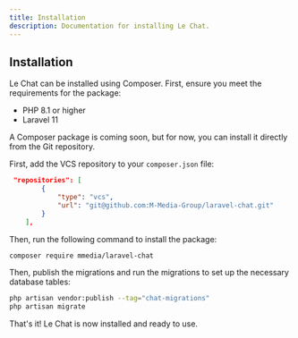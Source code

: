 ```yaml
---
title: Installation
description: Documentation for installing Le Chat.
---
```


## Installation
Le Chat can be installed using Composer. First, ensure you meet the requirements for the package:
- PHP 8.1 or higher
- Laravel 11

A Composer package is coming soon, but for now, you can install it directly from the Git repository.

First, add the VCS repository to your `composer.json` file:
```json
 "repositories": [
        {
            "type": "vcs",
            "url": "git@github.com:M-Media-Group/laravel-chat.git"
        }
    ],
```

Then, run the following command to install the package:
```bash
composer require mmedia/laravel-chat
```

Then, publish the migrations and run the migrations to set up the necessary database tables:

```bash
php artisan vendor:publish --tag="chat-migrations"
php artisan migrate
```

That's it! Le Chat is now installed and ready to use.